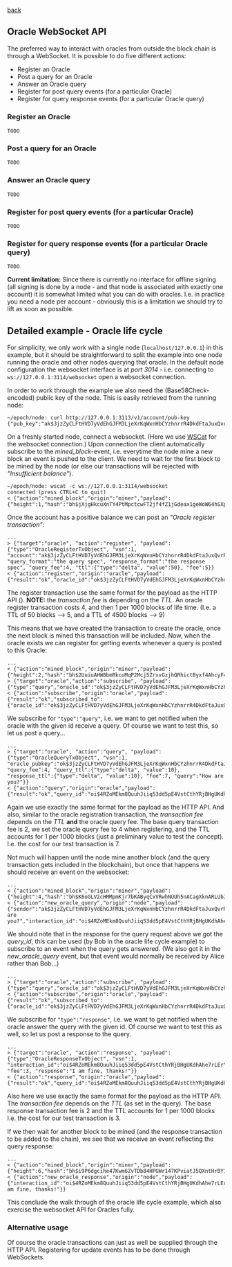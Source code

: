[back](./oracles.md)
## Oracle WebSocket API

The preferred way to interact with oracles from outside the block chain is
through a WebSocket. It is possible to do five different actions:
 * Register an Oracle
 * Post a query for an Oracle
 * Answer an Oracle query
 * Register for post query events (for a particular Oracle)
 * Register for query response events (for a particular Oracle query)


### Register an Oracle
```
TODO
```

### Post a query for an Oracle
```
TODO
```

### Answer an Oracle query
```
TODO
```

### Register for post query events (for a particular Oracle)
```
TODO
```

### Register for query response events (for a particular Oracle query)
```
TODO
```

**Current limitation:** Since there is currently no interface for offline signing
(all signing is done by a node - and that node is associated with exactly one
account) it is somewhat limited what you can do with oracles. I.e. in practice
you need a node per account - obviously this is a limitation we should try to
lift as soon as possible.

## Detailed example - Oracle life cycle

For simplicity, we only work with a single node (`localhost/127.0.0.1`) in this
example, but it should be straightforward to split the example into one node
running the oracle and other nodes querying that oracle. In the default node
configuration the websocket interface is at *port 3014* - i.e. connecting to
`ws://127.0.0.1:3114/websocket` open a websocket connection.

In order to work through the example we also need the (Base58Check-encoded)
public key of the node. This is easily retrieved from the running node:
```
~/epoch/node: curl http://127.0.0.1:3113/v1/account/pub-key
{"pub_key":"ak$3jzZyCLFtHVD7yVdEhGJFM3LjeXrKqWxnHbCYzhnrrR4DkdFtaJuxQvrR8VbbXExDPkCHFAei5q969JA6EayQpb8z5C3Mf"}
```

On a freshly started node, connect a websocket. (Here we use
[WSCat](https://github.com/websockets/wscat) for the websocket connection.)
Upon connection the client automatically subscribe to the _mined_block_-event,
i.e. everytime the node mine a new block an event is pushed to the client. We
need to wait for the first block to be mined by the node (or else our
transactions will be rejected with _"Insufficient balance"_).

```
~/epoch/node: wscat -c ws://127.0.0.1:3114/websocket
connected (press CTRL+C to quit)
< {"action":"mined_block","origin":"miner","payload":{"height":1,"hash":"bh$jXjgHkcuXnTY4PtMpctcwFT2jf4fZ1jGdeax1geWoW64hSXpY"}}
```

Once the account has a positive balance we can post an _"Oracle register transaction"_:
```
...
> {"target":"oracle", "action":"register", "payload":{"type":"OracleRegisterTxObject", "vsn":1, "account":"ak$3jzZyCLFtHVD7yVdEhGJFM3LjeXrKqWxnHbCYzhnrrR4DkdFtaJuxQvrR8VbbXExDPkCHFAei5q969JA6EayQpb8z5C3Mf", "query_format":"the query spec", "response_format":"the response spec", "query_fee":4, "ttl":{"type":"delta", "value":50}, "fee":5}}
< {"action":"register","origin":"oracle","payload":{"result":"ok","oracle_id":"ok$3jzZyCLFtHVD7yVdEhGJFM3LjeXrKqWxnHbCYzhnrrR4DkdFtaJuxQvrR8VbbXExDPkCHFAei5q969JA6EayQpb8z5C3Mf"}}
```

The register transaction use the same format for the payload as the HTTP API
(<link to Swagger API description>). **NOTE:** the *transaction fee* is
depending on the _TTL_. An oracle register transaction costs 4, and then 1 per
1000 blocks of life time. (I.e. a TTL of 50 blocks --> 5, and a TTL of 4500
blocks --> 9)

This means that we have created the transaction to create the oracle, once the
next block is mined this transaction will be included. Now, when the oracle
exists we can register for getting events whenever a query is posted to this
Oracle:
```
...
< {"action":"mined_block","origin":"miner","payload":{"height":2,"hash":"bh$2UuiuAHW8bmRkcoMqP2Mcj5ZrxvGzjhQRhictByxf4AhcyF4q"}}
> {"target":"oracle","action":"subscribe", "payload":{"type":"query","oracle_id":"ok$3jzZyCLFtHVD7yVdEhGJFM3LjeXrKqWxnHbCYzhnrrR4DkdFtaJuxQvrR8VbbXExDPkCHFAei5q969JA6EayQpb8z5C3Mf"}}
< {"action":"subscribe","origin":"oracle","payload":{"result":"ok","subscribed_to":{"oracle_id":"ok$3jzZyCLFtHVD7yVdEhGJFM3LjeXrKqWxnHbCYzhnrrR4DkdFtaJuxQvrR8VbbXExDPkCHFAei5q969JA6EayQpb8z5C3Mf","type":"query"}}}
```

We subscribe for `"type":"query"`, i.e. we want to get notified when the oracle
with the given id receive a query. Of course we want to test this, so let us
post a query...
```
...
> {"target":"oracle", "action":"query", "payload":{"type":"OracleQueryTxObject", "vsn":1, "oracle_pubkey":"ok$3jzZyCLFtHVD7yVdEhGJFM3LjeXrKqWxnHbCYzhnrrR4DkdFtaJuxQvrR8VbbXExDPkCHFAei5q969JA6EayQpb8z5C3Mf", "query_fee":4, "query_ttl":{"type":"delta", "value":10}, "response_ttl":{"type":"delta", "value":10}, "fee":7, "query":"How are you?"}}
< {"action":"query","origin":"oracle","payload":{"result":"ok","query_id":"oi$4RZoMEkm8QuuhJiiq53dd5pE4VstCthYRjBHgUKdhAhe7rLEr"}}
```

Again we use exactly the same format for the payload as the HTTP API. And also,
similar to the oracle registration transaction, the _transaction fee_ depends
on the _TTL_ **and** the oracle query fee. The base query transaction fee is 2,
we set the oracle query fee to 4 when registering, and the TTL accounts for 1
per 1000 blocks (just a preliminary value to test the concept). I.e. the cost
for our test transaction is 7.

Not much will happen until the node mine another block (and the query
transaction gets included in the blockchain), but once that happens we should
receive an event on the websocket:
```
...
< {"action":"mined_block","origin":"miner","payload":{"height":4,"hash":"bh$K6oGLV2cHMMpmKjr7bKAByqCxVRwhNUUh5nACagXknARLUbJ3"}}
< {"action":"new_oracle_query","origin":"node","payload":{"sender":"ak$3jzZyCLFtHVD7yVdEhGJFM3LjeXrKqWxnHbCYzhnrrR4DkdFtaJuxQvrR8VbbXExDPkCHFAei5q969JA6EayQpb8z5C3Mf","query":"How are you?","interaction_id":"oi$4RZoMEkm8QuuhJiiq53dd5pE4VstCthYRjBHgUKdhAhe7rLEr"}}
```

We should note that in the response for the query request above we got the
*query_id*, this can be used (by Bob in the oracle life cycle example) to
subscribe to an event when the query gets answered. (We also got it in the
*new_oracle_query* event, but that event would normally be received by Alice
rather than Bob...)

```
...
> {"target":"oracle","action":"subscribe", "payload":{"type":"query","oracle_id":"ok$3jzZyCLFtHVD7yVdEhGJFM3LjeXrKqWxnHbCYzhnrrR4DkdFtaJuxQvrR8VbbXExDPkCHFAei5q969JA6EayQpb8z5C3Mf"}}
< {"action":"subscribe","origin":"oracle","payload":{"result":"ok","subscribed_to":{"oracle_id":"ok$3jzZyCLFtHVD7yVdEhGJFM3LjeXrKqWxnHbCYzhnrrR4DkdFtaJuxQvrR8VbbXExDPkCHFAei5q969JA6EayQpb8z5C3Mf","type":"query"}}}
```

We subscribe for `"type":"response"`, i.e. we want to get notified when the
oracle answer the query with the given id. Of course we want to test this as
well, so let us post a response to the query.

```
...
> {"target":"oracle", "action":"response", "payload":{"type":"OracleResponseTxObject", "vsn":1, "interaction_id":"oi$4RZoMEkm8QuuhJiiq53dd5pE4VstCthYRjBHgUKdhAhe7rLEr", "fee":3, "response":"I am fine, thanks!"}}
< {"action":"response","origin":"oracle","payload":{"result":"ok","query_id":"oi$4RZoMEkm8QuuhJiiq53dd5pE4VstCthYRjBHgUKdhAhe7rLEr"}}
```

Also here we use exactly the same format for the payload as the HTTP API. The
_transaction fee_ depends on the _TTL_ (as set in the query). The base response
transaction fee is 2 and the TTL accounts for 1 per 1000 blocks I.e. the cost
for our test transaction is 3.

If we then wait for another block to be mined (and the response transaction to
be added to the chain), we see that we receive an event reflecting the query
response:
```
...
< {"action":"mined_block","origin":"miner","payload":{"height":6,"hash":"bh$i9P6dgcihe47Kwm6ZvTDb84HPGWr147KPviatJ5QXntHrBY1m"}}
< {"action":"new_oracle_response","origin":"node","payload":{"interaction_id":"oi$4RZoMEkm8QuuhJiiq53dd5pE4VstCthYRjBHgUKdhAhe7rLEr","response":"I am fine, thanks!"}}
```

This conclude the walk through of the oracle life cycle example, which also
exercise the websocket API for Oracles fully.

### Alternative usage

Of course the oracle transactions can just as well be supplied through the HTTP
API. Registering for update events has to be done through WebSockets.
